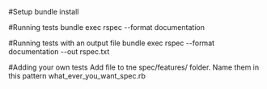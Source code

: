 #Setup
bundle install

#Running tests
bundle exec rspec --format documentation

#Running tests with an output file
bundle exec rspec --format documentation --out rspec.txt

#Adding your own tests
Add file to tne spec/features/ folder.  Name them in this pattern what_ever_you_want_spec.rb